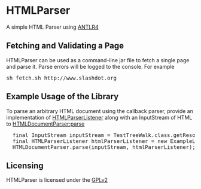 HTMLParser
==========

A simple HTML Parser using [ANTLR4](http://www.antlr.org/)


Fetching and Validating a Page
---------

HTMLParser can be used as a command-line jar file to fetch a single page and parse it.  Parse errors will be logged to the console. For example

<pre>
sh fetch.sh http://www.slashdot.org
</pre>

Example Usage of the Library
---------

To parse an arbitrary HTML document using the callback parser, provide an implementation of [HTMLParserListener](https://github.com/teverett/HTMLParser/blob/master/src/main/java/com/khubla/htmlparser/grammar/HTMLParserListener.java) along with an InputStream of HTML to [HTMLDocumentParser:parse](https://github.com/teverett/HTMLParser/blob/master/src/main/java/com/khubla/htmlparser/HTMLDocumentParser.java)

<pre>
  final InputStream inputStream = TestTreeWalk.class.getResourceAsStream("/example1.html");
  final HTMLParserListener htmlParserListener = new ExampleListener();
  HTMLDocumentParser.parse(inputStream, htmlParserListener);
</pre>

Licensing
---------

HTMLParser is licensed under the [GPLv2](https://github.com/teverett/HTMLParser/blob/master/LICENSE)


